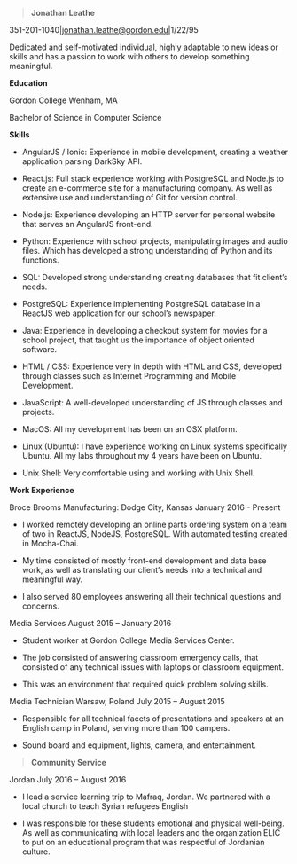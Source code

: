 > **Jonathan Leathe**

351-201-1040|<jonathan.leathe@gordon.edu>|1/22/95

Dedicated and self-motivated individual, highly adaptable to new ideas or skills and has a passion to work with others to develop something meaningful.

**Education**

Gordon College Wenham, MA

Bachelor of Science in Computer Science

**Skills**

-   AngularJS / Ionic: Experience in mobile development, creating a weather application parsing DarkSky API.

-   React.js: Full stack experience working with PostgreSQL and Node.js to create an e-commerce site for a manufacturing company. As well as extensive use and understanding of Git for version control.

-   Node.js: Experience developing an HTTP server for personal website that serves an AngularJS front-end.

-   Python: Experience with school projects, manipulating images and audio files. Which has developed a strong understanding of Python and its functions.

-   SQL: Developed strong understanding creating databases that fit client’s needs.

-   PostgreSQL: Experience implementing PostgreSQL database in a ReactJS web application for our school’s newspaper.

-   Java: Experience in developing a checkout system for movies for a school project, that taught us the importance of object oriented software.

-   HTML / CSS: Experience very in depth with HTML and CSS, developed through classes such as Internet Programming and Mobile Development.

-   JavaScript: A well-developed understanding of JS through classes and projects.

-   MacOS: All my development has been on an OSX platform.

-   Linux (Ubuntu): I have experience working on Linux systems specifically Ubuntu. All my labs throughout my 4 years have been on Ubuntu.

-   Unix Shell: Very comfortable using and working with Unix Shell.

**Work Experience**

Broce Brooms Manufacturing: Dodge City, Kansas January 2016 - Present

-   I worked remotely developing an online parts ordering system on a team of two in ReactJS, NodeJS, PostgreSQL. With automated testing created in Mocha-Chai.

-   My time consisted of mostly front-end development and data base work, as well as translating our client’s needs into a technical and meaningful way.

-   I also served 80 employees answering all their technical questions and concerns.

Media Services August 2015 – January 2016

-   Student worker at Gordon College Media Services Center.

-   The job consisted of answering classroom emergency calls, that consisted of any technical issues with laptops or classroom equipment.

-   This was an environment that required quick problem solving skills.

Media Technician Warsaw, Poland July 2015 – August 2015

-   Responsible for all technical facets of presentations and speakers at an English camp in Poland, serving more than 100 campers.

-   Sound board and equipment, lights, camera, and entertainment.

> **Community Service**

Jordan July 2016 – August 2016

-   I lead a service learning trip to Mafraq, Jordan. We partnered with a local church to teach Syrian refugees English

-   I was responsible for these students emotional and physical well-being. As well as communicating with local leaders and the organization ELIC to put on an educational program that was respectful of Jordanian culture.



